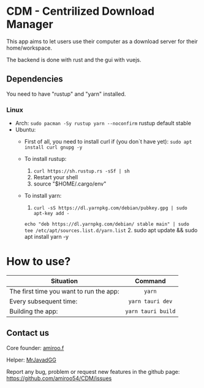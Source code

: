 # CDM - Centrilized Download Manager
This app aims to let users use their computer as a download server for their home/workspace.

The backend is done with rust and the gui with vuejs.

## Dependencies
You need to have "rustup" and "yarn" installed.
### Linux
   - Arch:
          ```sudo pacman -Sy rustup yarn --noconfirm```
          rustup default stable
   - Ubuntu:
     * First of all, you need to install curl if (you don`t have yet):
          ```sudo apt install curl gnupg -y```
     * To install rustup:
          1. ```curl https://sh.rustup.rs -sSf | sh```
          2. Restart your shell
          3. source "$HOME/.cargo/env"
     * To install yarn:
          1. ```curl -sS https://dl.yarnpkg.com/debian/pubkey.gpg | sudo apt-key add -```
          
          ```echo "deb https://dl.yarnpkg.com/debian/ stable main" | sudo tee /etc/apt/sources.list.d/yarn.list```
          2. sudo apt update && sudo apt install yarn -y
# How to use?
| Situation | Command |
| --- | :---: |
| The first time you want to run the app: | ```yarn``` |
| Every subsequent time: | ```yarn tauri dev``` |
| Building the app: | ```yarn tauri build``` |

## Contact us
Core founder: [amiroo.f](https://t.me/amiroo_f/)

Helper: [MrJavadGG](https://t.me/MrJavadGG/)


Report any bug, problem or request new features in the github page:
https://github.com/amiroo54/CDM/issues